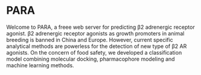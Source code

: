 # PARA
Welcome to PARA, a freee web server for predicting β2 adrenergic receptor agonist. 
 β2 adrenergic receptor agonists as growth promoters in animal breeding is banned in China and Europe. However, current specific analytical methods are powerless for the detection of new type of β2 AR agonists. On the concern of food safety, we developed a classification model combining molecular docking, pharmacophore modeling and machine learning methods.